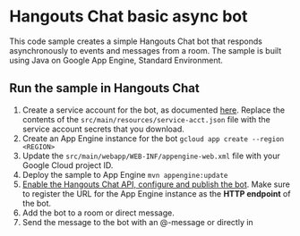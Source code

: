 # Hangouts Chat basic async bot

This code sample creates a simple Hangouts Chat bot that responds asynchronously to events and
messages from a room. The sample is built using Java on Google App Engine,
Standard Environment.

## Run the sample in Hangouts Chat

  1. Create a service account for the bot, as documented
     [here](https://developers.google.com/hangouts/chat/how-tos/service-accounts).
     Replace the contents of the `src/main/resources/service-acct.json` file with the service
     account secrets that you download.
  1. Create an App Engine instance for the bot
     `gcloud app create --region <REGION>`
  1. Update the `src/main/webapp/WEB-INF/appengine-web.xml` file with your
     Google Cloud project ID.
  1. Deploy the sample to App Engine
     `mvn appengine:update`
  1. [Enable the Hangouts Chat API, configure and publish the bot](https://developers.google.com/hangouts/chat/how-tos/bots-publish).
     Make sure to register the URL for the App Engine instance as the
     **HTTP endpoint** of the bot.
  1. Add the bot to a room or direct message.
  1. Send the message to the bot with an @-message or directly in